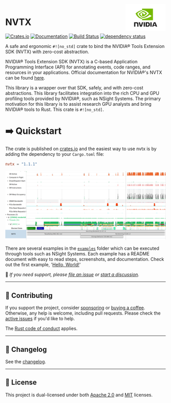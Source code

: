 <img align="right" alt="NVIDIA Logo" width="25%" src="assets/Nvidia-Logo.png">

# NVTX
[![Crates.io](https://img.shields.io/crates/v/nvtx)](https://crates.io/crates/nvtx)
[![Documentation](https://docs.rs/nvtx/badge.svg)](https://docs.rs/nvtx)
[![Build Status](https://github.com/simbleau/nvtx/workflows/build/badge.svg)](https://github.com/simbleau/nvtx/actions/workflows/build.yml)
[![dependency status](https://deps.rs/repo/github/simbleau/nvtx/status.svg)](https://deps.rs/repo/github/simbleau/nvtx)

A safe and ergonomic `#![no_std]` crate to bind the NVIDIA® Tools Extension SDK (NVTX) with zero-cost abstraction.

NVIDIA® Tools Extension SDK (NVTX) is a C-based Application Programming Interface (API) for annotating events, code ranges, and resources in your applications.
Official documentation for NVIDIA®'s NVTX can be found [here](https://nvidia.github.io/NVTX/doxygen/index.html).

This library is a wrapper over that SDK, safely, and with zero-cost abstractions. This library facilitates integration into the rich CPU and GPU profiling tools provided by NVIDIA®, such as NSight Systems. The primary motivation for this library is to assist research GPU analysts and bring NVIDIA® tools to Rust. This crate is `#![no_std]`.

# ➡️ Quickstart

The crate is published on [crates.io](https://crates.io/crates/nvtx) and the easiest way to use nvtx is by adding the dependency to your `Cargo.toml` file:

```toml
nvtx = "1.1.1"
```

![Example](assets/screenshot.png)

There are several examples in the [`examples`](examples) folder which can be executed through tools such as NSight Systems. Each example has a README document with easy to read steps, screenshots, and documentation. Check out the first example, '[Hello, World!](https://github.com/simbleau/nvtx/tree/main/examples/hello_world)'

🙋 *If you need support, please [file an issue](https://github.com/simbleau/nvtx/issues/new) or [start a discussion](https://github.com/simbleau/nvtx/discussions/new).*

---

## 🤝 Contributing

If you support the project, consider [sponsoring](https://github.com/sponsors/simbleau) or [buying a coffee](https://www.buymeacoffee.com/simbleau). Otherwise, any help is welcome, including pull requests. Please check the [active issues](https://github.com/simbleau/nvtx/issues) if you'd like to help.

The [Rust code of conduct](https://www.rust-lang.org/policies/code-of-conduct) applies.

---

## 📜 Changelog

See the [changelog](CHANGELOG.md).

---

## 🔏 License
This project is dual-licensed under both [Apache 2.0](LICENSE-APACHE) and [MIT](LICENSE-MIT) licenses.
